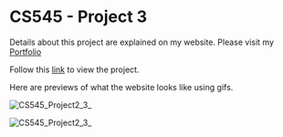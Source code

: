 # CS545 - Project 3
Details about this project are explained on my website. Please visit my [Portfolio](https://ennoiamai.github.io/Portfolio/web_applications/proj2_3/readme3.html)

Follow this [link](http://jadran.sdsu.edu/~jadrn041/proj3/index.html) to view the project.

Here are previews of what the website looks like using gifs.

 ![CS545_Project2_3_](../images_readme/CS545_Project2_3_.gif)

 ![CS545_Project2_3_](../images_readme/CS545_Project2_3_.gif)
